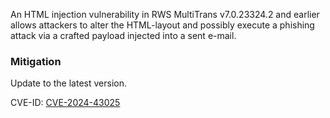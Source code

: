 An HTML injection vulnerability in RWS MultiTrans v7.0.23324.2 and earlier allows attackers to alter the HTML-layout and possibly execute a phishing attack via a crafted payload injected into a sent e-mail.

### Mitigation
Update to the latest version.

CVE-ID: [CVE-2024-43025](https://cve.mitre.org/cgi-bin/cvename.cgi?name=CVE-2024-43025)
